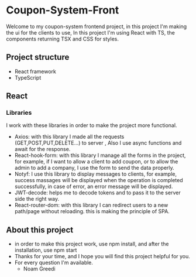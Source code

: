 # Coupon-System-Front

Welcome to my coupon-system frontend project, in this project I'm making the ui for the clients to use,
In this project I'm using React with TS, the components returning TSX and CSS for styles.

## Project structure

- React framework
- TypeScript

## React

### Libraries

I work with these libraries in order to make the project more functional.

- Axios: with this library I made all the requests (GET,POST,PUT,DELETE...) to server , Also I use async functions and
  await for the response.
- React-hook-form: with this library I manage all the forms in the project, for example, if I want to allow
  a client to add coupon, or to allow the admin to add a company, I use the form to send the data properly.
- Notyf: I use this library to display messages to clients, for example, success massages will be displayed when
  the operation is completed successfully, in case of error, an error message will be displayed.
- JWT-decode: helps me to decode tokens and to pass it to the server side the right way.
- React-router-dom: with this library I can redirect users to a new path/page without reloading.
  this is making the principle of SPA.

## About this project

- in order to make this project work, use npm install, and after the installation, use npm start
- Thanks for your time, and I hope you will find this project helpful for you.
- For every question I'm available.
  - Noam Greedi
